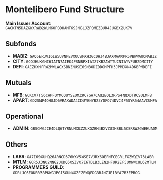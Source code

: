 # Montelibero Fund Structure

**Main Issuer Account**: `GACKTN5DAZGWXRWB2WLM6OPBDHAMT6SJNGLJZPQMEZBUR4JUGBX2UK7V`

## Subfonds

- **MABIZ**: `GAQ5ERJVI6IW5UVNPEVXUUVMXH3GCDHJ4BJAXMAAKPR5VBWWAUOMABIZ`
- **CITY**: `GCOJHUKGHI6IATN7AIEK4PSNBPXIAIZ7KB2AWTTUCNIAYVPUB2DMCITY`
- **DEFI**: `GAEZHXMFRW2MWLWCXSBNZNUSE6SN3ODZDDOMPFH3JPMJXN4DKBPMDEFI`

## Mutuals

- **MFB**: `GCKCV7T56CAPFUYMCQUYSEUMZRC7GA7CAQ2BOL3RPS4NQXDTRCSULMFB`
- **APART**: `GD2SNF4QHUJD6VRAXWDA4CDUYENYB23YDFQ74DVC4P5SYR54AAVCUMFA`

## Operational

- **ADMIN**: `GBSCMGJCE4DLQ6TYRNUMXUZZUXGZBM4BXVZUIHBBL5CSRRW2GWEHUADM`

## Others

- **LABR**: `GA7I6SGUHQ26ARNCD376WXV5WSE7VJRX6OEFNFCEGRLFGZWQIV73LABR`
- **MTLM**: `GCR5J3NU2NNG2UKDQ5XSZVX7I6TDLB3LEN2HFUR2EPJUMNWCUL62MTLM`
- **PROGRAMMERS GUILD**: `GDRLJC6EOKRR3BPKWGJPGI5GUN4GZFZRWQFDG3RJNZJEIBYA7B3EPROG`
